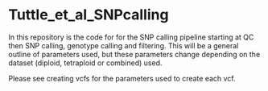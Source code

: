 # Tuttle_et_al_SNPcalling

In this repository is the code for for the SNP calling pipeline starting at QC then SNP calling, genotype calling and filtering.
This will be a general outline of parameters used, but these parameters change depending on the dataset (diploid, tetraploid or combined)
used.

Please see creating vcfs for the parameters used to create each vcf. 
